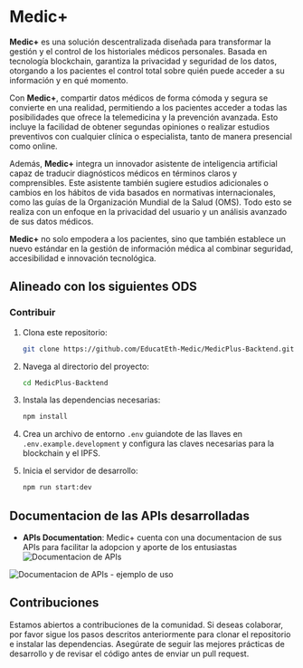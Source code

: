 # Medic+

**Medic+** es una solución descentralizada diseñada para transformar la gestión y el control de los historiales médicos personales. Basada en tecnología blockchain, garantiza la privacidad y seguridad de los datos, otorgando a los pacientes el control total sobre quién puede acceder a su información y en qué momento.

Con **Medic+**, compartir datos médicos de forma cómoda y segura se convierte en una realidad, permitiendo a los pacientes acceder a todas las posibilidades que ofrece la telemedicina y la prevención avanzada. Esto incluye la facilidad de obtener segundas opiniones o realizar estudios preventivos con cualquier clínica o especialista, tanto de manera presencial como online.

Además, **Medic+** integra un innovador asistente de inteligencia artificial capaz de traducir diagnósticos médicos en términos claros y comprensibles. Este asistente también sugiere estudios adicionales o cambios en los hábitos de vida basados en normativas internacionales, como las guías de la Organización Mundial de la Salud (OMS). Todo esto se realiza con un enfoque en la privacidad del usuario y un análisis avanzado de sus datos médicos.

**Medic+** no solo empodera a los pacientes, sino que también establece un nuevo estándar en la gestión de información médica al combinar seguridad, accesibilidad e innovación tecnológica.

## Alineado con los siguientes ODS

### Contribuir

1. Clona este repositorio:
   ```bash
   git clone https://github.com/EducatEth-Medic/MedicPlus-Backtend.git
   ```

2. Navega al directorio del proyecto:

   ```bash
   cd MedicPlus-Backtend
   ```

3. Instala las dependencias necesarias:

   ```bash
   npm install
   ```

4. Crea un archivo de entorno `.env` guiandote de las llaves en `.env.example.development` y configura las claves necesarias para la blockchain y el IPFS.

5. Inicia el servidor de desarrollo:

   ```bash
   npm run start:dev
   ```

## Documentacion de las APIs desarrolladas
- **APIs Documentation**: Medic+ cuenta con una documentacion de sus APIs para facilitar la adopcion y aporte de los entusiastas
![Documentacion de APIs](./res/Documentacion-APIs.jpeg)

![Documentacion de APIs - ejemplo de uso](./res/Documentacion-APIs-ejemplo-de-uso.jpeg)



## Contribuciones

Estamos abiertos a contribuciones de la comunidad. Si deseas colaborar, por favor sigue los pasos descritos anteriormente para clonar el repositorio e instalar las dependencias. Asegúrate de seguir las mejores prácticas de desarrollo y de revisar el código antes de enviar un pull request.

